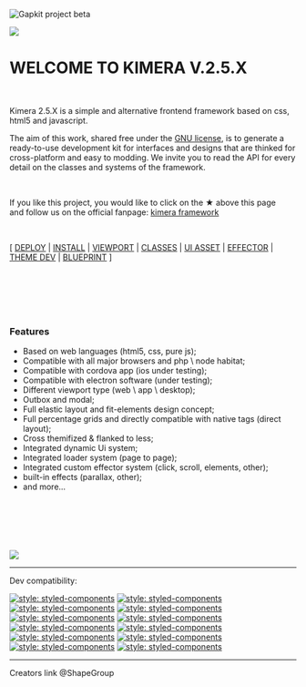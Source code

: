 ![Gapkit project beta](https://github.com/ShapeGroup/kimera-frontend-framework/projects)


![](https://raw.githubusercontent.com/ShapeGroup/kimera-frontend-framework/master/storage/mainbanner.jpg)

# WELCOME TO KIMERA V.2.5.X

&nbsp;

Kimera 2.5.X is a simple and alternative frontend framework based on css, html5 and javascript.

The aim of this work, shared free under the [GNU license](https://github.com/ShapeGroup/kimera-frontend-framework/blob/master/LICENSE), is to generate a ready-to-use development kit for interfaces and designs that are thinked for cross-platform and easy to modding. We invite you to read the API for every detail on the classes and systems of the framework.

&nbsp;

If you like this project, you would like to click on the ★ above this page<br />
and follow us on the official fanpage: [kimera framework](https://www.facebook.com/KimeraFramework/)



&nbsp;

[ [DEPLOY](https://github.com/ShapeGroup/kimera-frontend-framework/tree/master/deployed) | [INSTALL](https://github.com/ShapeGroup/kimera-frontend-framework/wiki/API-::-INSTALL) | [VIEWPORT](https://github.com/ShapeGroup/kimera-frontend-framework/wiki/API-::-VIEWPORTS) | [CLASSES](https://github.com/ShapeGroup/kimera-frontend-framework/wiki/API-::-CLASSES) | [UI ASSET](https://github.com/ShapeGroup/kimera-frontend-framework/wiki/API-::-UI-ASSET) | [EFFECTOR](https://github.com/ShapeGroup/kimera-frontend-framework/wiki/API-::-EFFECTOR) | [THEME DEV](https://github.com/ShapeGroup/kimera-frontend-framework/wiki/GL-::-THEME) | [BLUEPRINT](https://github.com/ShapeGroup/kimera-frontend-framework/tree/master/blueprint) ] 


&nbsp;
---
&nbsp;

### Features

- Based on web languages (html5, css, pure js);
- Compatible with all major browsers and php \ node habitat;
- Compatible with cordova app (ios under testing);
- Compatible with electron software (under testing);
- Different viewport type (web \ app \ desktop);
- Outbox and modal;
- Full elastic layout and fit-elements design concept;
- Full percentage grids and directly compatible with native tags (direct layout);
- Cross themifized & flanked to less;
- Integrated dynamic Ui system;
- Integrated loader system (page to page);
- Integrated custom effector system (click, scroll, elements, other);
- built-in effects (parallax, other);
- and more...


&nbsp;
---


&nbsp;

![](https://raw.githubusercontent.com/ShapeGroup/kimera-frontend-framework/master/storage/generaltester.jpg)

---


Dev compatibility:

[![style: styled-components](https://raw.githubusercontent.com/ShapeGroup/kimera-frontend-framework/master/storage/testericon.angular.jpg)](https://angular.io/)  [![style: styled-components](https://raw.githubusercontent.com/ShapeGroup/kimera-frontend-framework/master/storage/testericon.cordova.jpg)](https://cordova.apache.org/)  [![style: styled-components](https://raw.githubusercontent.com/ShapeGroup/kimera-frontend-framework/master/storage/testericon.css3.jpg)](https://developer.mozilla.org/en-US/docs/Web/CSS)  [![style: styled-components](https://raw.githubusercontent.com/ShapeGroup/kimera-frontend-framework/master/storage/testericon.electron.jpg)](https://electronjs.org/)  [![style: styled-components](https://raw.githubusercontent.com/ShapeGroup/kimera-frontend-framework/master/storage/testericon.html5.jpg)](https://developer.mozilla.org/en-US/docs/Web/HTML)  [![style: styled-components](https://raw.githubusercontent.com/ShapeGroup/kimera-frontend-framework/master/storage/testericon.includer.jpg)](https://github.com/ShapeGroup)  [![style: styled-components](https://raw.githubusercontent.com/ShapeGroup/kimera-frontend-framework/master/storage/testericon.jquery.jpg)](https://jquery.com/)  [![style: styled-components](https://raw.githubusercontent.com/ShapeGroup/kimera-frontend-framework/master/storage/testericon.nodejs.jpg)](https://nodejs.org/)  [![style: styled-components](https://raw.githubusercontent.com/ShapeGroup/kimera-frontend-framework/master/storage/testericon.php.jpg)](http://www.wampserver.com)  [![style: styled-components](https://raw.githubusercontent.com/ShapeGroup/kimera-frontend-framework/master/storage/testericon.purejs.jpg)](https://developer.mozilla.org/en-US/docs/Web/JavaScript)  [![style: styled-components](https://raw.githubusercontent.com/ShapeGroup/kimera-frontend-framework/master/storage/testericon.react.jpg)](https://reactjs.org/)  [![style: styled-components](https://raw.githubusercontent.com/ShapeGroup/kimera-frontend-framework/master/storage/testericon.rora.jpg)](https://github.com/ShapeGroup/rora-js)


---

Creators link @ShapeGroup
